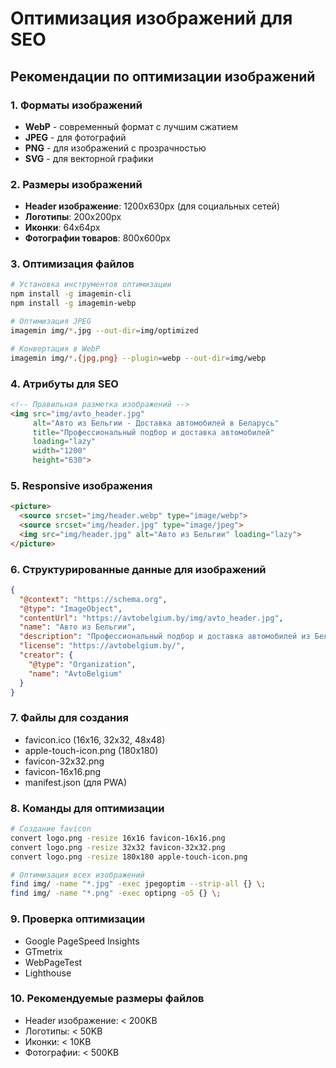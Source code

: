 # Оптимизация изображений для SEO

## Рекомендации по оптимизации изображений

### 1. Форматы изображений
- **WebP** - современный формат с лучшим сжатием
- **JPEG** - для фотографий
- **PNG** - для изображений с прозрачностью
- **SVG** - для векторной графики

### 2. Размеры изображений
- **Header изображение**: 1200x630px (для социальных сетей)
- **Логотипы**: 200x200px
- **Иконки**: 64x64px
- **Фотографии товаров**: 800x600px

### 3. Оптимизация файлов
```bash
# Установка инструментов оптимизации
npm install -g imagemin-cli
npm install -g imagemin-webp

# Оптимизация JPEG
imagemin img/*.jpg --out-dir=img/optimized

# Конвертация в WebP
imagemin img/*.{jpg,png} --plugin=webp --out-dir=img/webp
```

### 4. Атрибуты для SEO
```html
<!-- Правильная разметка изображений -->
<img src="img/avto_header.jpg" 
     alt="Авто из Бельгии - Доставка автомобилей в Беларусь"
     title="Профессиональный подбор и доставка автомобилей"
     loading="lazy"
     width="1200"
     height="630">
```

### 5. Responsive изображения
```html
<picture>
  <source srcset="img/header.webp" type="image/webp">
  <source srcset="img/header.jpg" type="image/jpeg">
  <img src="img/header.jpg" alt="Авто из Бельгии" loading="lazy">
</picture>
```

### 6. Структурированные данные для изображений
```json
{
  "@context": "https://schema.org",
  "@type": "ImageObject",
  "contentUrl": "https://avtobelgium.by/img/avto_header.jpg",
  "name": "Авто из Бельгии",
  "description": "Профессиональный подбор и доставка автомобилей из Бельгии в Беларусь",
  "license": "https://avtobelgium.by/",
  "creator": {
    "@type": "Organization",
    "name": "AvtoBelgium"
  }
}
```

### 7. Файлы для создания
- favicon.ico (16x16, 32x32, 48x48)
- apple-touch-icon.png (180x180)
- favicon-32x32.png
- favicon-16x16.png
- manifest.json (для PWA)

### 8. Команды для оптимизации
```bash
# Создание favicon
convert logo.png -resize 16x16 favicon-16x16.png
convert logo.png -resize 32x32 favicon-32x32.png
convert logo.png -resize 180x180 apple-touch-icon.png

# Оптимизация всех изображений
find img/ -name "*.jpg" -exec jpegoptim --strip-all {} \;
find img/ -name "*.png" -exec optipng -o5 {} \;
```

### 9. Проверка оптимизации
- Google PageSpeed Insights
- GTmetrix
- WebPageTest
- Lighthouse

### 10. Рекомендуемые размеры файлов
- Header изображение: < 200KB
- Логотипы: < 50KB
- Иконки: < 10KB
- Фотографии: < 500KB 